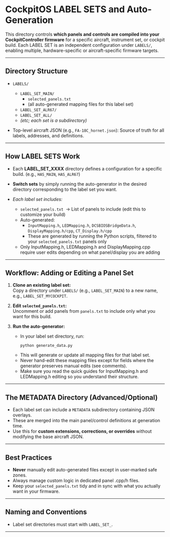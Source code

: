 # CockpitOS LABEL SETS and Auto-Generation

This directory controls **which panels and controls are compiled into your CockpitController firmware** for a specific aircraft, instrument set, or cockpit build. Each LABEL SET is an independent configuration under `LABELS/`, enabling multiple, hardware-specific or aircraft-specific firmware targets.

---

## Directory Structure

- `LABELS/`
    - `LABEL_SET_MAIN/`
        - `selected_panels.txt`
        - (all auto-generated mapping files for this label set)
    - `LABEL_SET_ALR67/`
    - `LABEL_SET_ALL/`
    - *(etc; each set is a subdirectory)*

- Top-level aircraft JSON (e.g., `FA-18C_hornet.json`): Source of truth for all labels, addresses, and definitions.

---

## How LABEL SETS Work

- Each **LABEL_SET_XXXX** directory defines a configuration for a specific build. (e.g., `HAS_MAIN`, `HAS_ALR67`)
- **Switch sets** by simply running the auto-generator in the desired directory corresponding to the label set you want.

- *Each label set includes:*
    - `selected_panels.txt` &nbsp;→ List of panels to include (edit this to customize your build)
    - Auto-generated:  
        - `InputMapping.h`, `LEDMapping.h`, `DCSBIOSBridgeData.h`, `DisplayMapping.h/cpp`, `CT_Display.h/cpp`  
        - These are generated by running the Python scripts, filtered to your `selected_panels.txt` panels only
	- Only InputMapping.h, LEDMapping.h and DisplayMapping.cpp require user edits depending on what panel/display you are adding

---

## Workflow: Adding or Editing a Panel Set

1. **Clone an existing label set:**  
   Copy a directory under `LABELS/` (e.g., `LABEL_SET_MAIN`) to a new name, e.g., `LABEL_SET_MYCOCKPIT`.

2. **Edit `selected_panels.txt`:**  
   Uncomment or add panels from `panels.txt` to include only what you want for this build.

3. **Run the auto-generator:**  
   - In your label set directory, run:  
     ```
     python generate_data.py
     ```
   - This will generate or update all mapping files for that label set.  
   - Never hand-edit these mapping files except for fields where the generator preserves manual edits (see comments). 
   - Make sure you read the quick guides for InputMapping.h and LEDMapping.h editing so you understand their structure.

---

## The METADATA Directory (Advanced/Optional)

- Each label set can include a `METADATA` subdirectory containing JSON overlays.
- These are merged into the main panel/control definitions at generation time.
- Use this for **custom extensions, corrections, or overrides** without modifying the base aircraft JSON.

---

## Best Practices

- **Never** manually edit auto-generated files except in user-marked safe zones.
- Always manage custom logic in dedicated panel .cpp/h files.
- Keep your `selected_panels.txt` tidy and in sync with what you actually want in your firmware.

---

## Naming and Conventions

- Label set directories must start with `LABEL_SET_`.

---